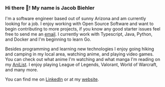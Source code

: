 ### Hi there 👋! My name is Jacob Biehler

<!--
**biehlerj/biehlerj** is a ✨ _special_ ✨ repository because its `README.md` (this file) appears on your GitHub profile.

Here are some ideas to get you started:

- 🔭 I’m currently working on ...
- 🌱 I’m currently learning ...
- 👯 I’m looking to collaborate on ...
- 🤔 I’m looking for help with ...
- 💬 Ask me about ...
- 📫 How to reach me: ...
- 😄 Pronouns: ...
- ⚡ Fun fact: ...
-->
I'm a software engineer based out of sunny Arizona and am currently looking for a job. I enjoy working with Open Source Software and want to begin contributing to more projects, if you know any good starter issues feel free to send me an [email](mailto:jacob@biehlerj.xyz). I currently work with Typescript, Java, Python, and Docker and I'm beginning to learn Go.

Besides programming and learning new technologies I enjoy going hiking and camping in my local area, watching anime, and playing video games. You can check out what anime I'm watching and what manga I'm reading on my [AniList](https://anilist.co/user/LordlyHungryBear/). I enjoy playing League of Legends, Valorant, World of Warcraft, and many more.

You can find me on [LinkedIn](https://www.linkedin.com/in/jacob-biehler-475573139/) or at my [website](https://www.biehlerj.xyz).
